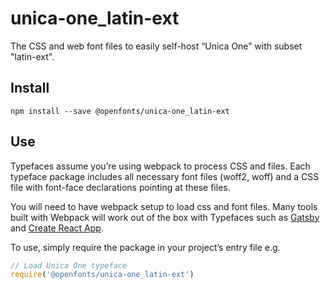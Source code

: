 
# unica-one_latin-ext

The CSS and web font files to easily self-host “Unica One” with subset "latin-ext".

## Install

`npm install --save @openfonts/unica-one_latin-ext`

## Use

Typefaces assume you’re using webpack to process CSS and files. Each typeface
package includes all necessary font files (woff2, woff) and a CSS file with
font-face declarations pointing at these files.

You will need to have webpack setup to load css and font files. Many tools built
with Webpack will work out of the box with Typefaces such as [Gatsby](https://github.com/gatsbyjs/gatsby)
and [Create React App](https://github.com/facebookincubator/create-react-app).

To use, simply require the package in your project’s entry file e.g.

```javascript
// Load Unica One typeface
require('@openfonts/unica-one_latin-ext')
```
